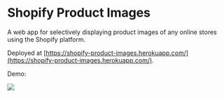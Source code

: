 # Shopify Product Images
A web app for selectively displaying product images of any online stores using the Shopify platform.

Deployed at [https://shopify-product-images.herokuapp.com/](https://shopify-product-images.herokuapp.com/).

Demo:

![](shopify-product-images.gif)
